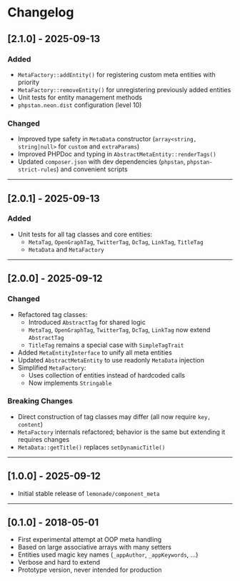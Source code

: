# Changelog

## [2.1.0] - 2025-09-13
### Added
- `MetaFactory::addEntity()` for registering custom meta entities with priority
- `MetaFactory::removeEntity()` for unregistering previously added entities
- Unit tests for entity management methods
- `phpstan.neon.dist` configuration (level 10)

### Changed
- Improved type safety in `MetaData` constructor (`array<string, string|null>` for `custom` and `extraParams`)
- Improved PHPDoc and typing in `AbstractMetaEntity::renderTags()`
- Updated `composer.json` with dev dependencies (`phpstan`, `phpstan-strict-rules`) and convenient scripts

---
## [2.0.1] - 2025-09-13
### Added
- Unit tests for all tag classes and core entities:
    - `MetaTag`, `OpenGraphTag`, `TwitterTag`, `DcTag`, `LinkTag`, `TitleTag`
    - `MetaData` and `MetaFactory`

---

## [2.0.0] - 2025-09-12
### Changed
- Refactored tag classes:
    - Introduced `AbstractTag` for shared logic
    - `MetaTag`, `OpenGraphTag`, `TwitterTag`, `DcTag`, `LinkTag` now extend `AbstractTag`
    - `TitleTag` remains a special case with `SimpleTagTrait`
- Added `MetaEntityInterface` to unify all meta entities
- Updated `AbstractMetaEntity` to use readonly `MetaData` injection
- Simplified `MetaFactory`:
    - Uses collection of entities instead of hardcoded calls
    - Now implements `Stringable`

### Breaking Changes
- Direct construction of tag classes may differ (all now require `key, content`)
- `MetaFactory` internals refactored; behavior is the same but extending it requires changes
- `MetaData::getTitle()` replaces `setDynamicTitle()`

---

## [1.0.0] - 2025-09-12
- Initial stable release of `lemonade/component_meta`

---

## [0.1.0] - 2018-05-01
- First experimental attempt at OOP meta handling
- Based on large associative arrays with many setters
- Entities used magic key names (`_appAuthor`, `_appKeywords`, …)
- Verbose and hard to extend
- Prototype version, never intended for production
